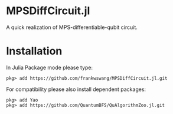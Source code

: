 # MPSDiffCircuit.jl
A quick realization of MPS-differentiable-qubit circuit. 

# Installation
In Julia Package mode please type:
```
pkg> add https://github.com/frankwswang/MPSDiffCircuit.jl.git
```

For compatibility please also install dependent packages:
```
pkg> add Yao
pkg> add https://github.com/QuantumBFS/QuAlgorithmZoo.jl.git
```